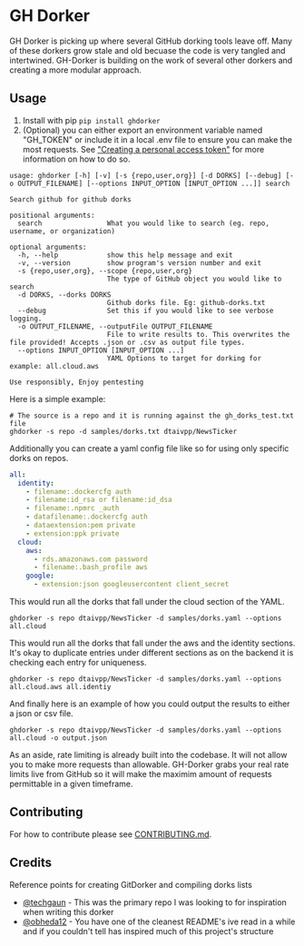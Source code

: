 # GH Dorker

GH Dorker is picking up where several GitHub dorking tools leave off. Many of these dorkers grow stale and old becuase the code is very tangled and intertwined. GH-Dorker is building on the work of several other dorkers and creating a more modular approach.

## Usage

1. Install with pip `pip install ghdorker`
2. (Optional) you can either export an environment variable named "GH_TOKEN" or include it in a local .env file to ensure you can make the most requests. See ["Creating a personal access token"](https://docs.github.com/en/authentication/keeping-your-account-and-data-secure/creating-a-personal-access-token) for more information on how to do so.

```
usage: ghdorker [-h] [-v] [-s {repo,user,org}] [-d DORKS] [--debug] [-o OUTPUT_FILENAME] [--options INPUT_OPTION [INPUT_OPTION ...]] search

Search github for github dorks

positional arguments:
  search                What you would like to search (eg. repo, username, or organization)

optional arguments:
  -h, --help            show this help message and exit
  -v, --version         show program's version number and exit
  -s {repo,user,org}, --scope {repo,user,org}
                        The type of GitHub object you would like to search
  -d DORKS, --dorks DORKS
                        Github dorks file. Eg: github-dorks.txt
  --debug               Set this if you would like to see verbose logging.
  -o OUTPUT_FILENAME, --outputFile OUTPUT_FILENAME
                        File to write results to. This overwrites the file provided! Accepts .json or .csv as output file types.
  --options INPUT_OPTION [INPUT_OPTION ...]
                        YAML Options to target for dorking for example: all.cloud.aws

Use responsibly, Enjoy pentesting
```

Here is a simple example:
```
# The source is a repo and it is running against the gh_dorks_test.txt file
ghdorker -s repo -d samples/dorks.txt dtaivpp/NewsTicker
```

Additionally you can create a yaml config file like so for using only specific dorks on repos.
```yaml
all:
  identity:
    - filename:.dockercfg auth
    - filename:id_rsa or filename:id_dsa
    - filename:.npmrc _auth
    - datafilename:.dockercfg auth
    - dataextension:pem private
    - extension:ppk private
  cloud:
    aws:
      - rds.amazonaws.com password
      - filename:.bash_profile aws
    google:
      - extension:json googleusercontent client_secret
```

This would run all the dorks that fall under the cloud section of the YAML.
```
ghdorker -s repo dtaivpp/NewsTicker -d samples/dorks.yaml --options all.cloud
```

This would run all the dorks that fall under the aws and the identity sections. It's okay to duplicate entries under different sections as on the backend it is checking each entry for uniqueness.
```
ghdorker -s repo dtaivpp/NewsTicker -d samples/dorks.yaml --options all.cloud.aws all.identiy
```

And finally here is an example of how you could output the results to either a json or csv file.
```
ghdorker -s repo dtaivpp/NewsTicker -d samples/dorks.yaml --options all.cloud -o output.json
```

As an aside, rate limiting is already built into the codebase. It will not allow you to make more requests than allowable. GH-Dorker grabs your real rate limits live from GitHub so it will make the maximim amount of requests permittable in a given timeframe.

## Contributing

For how to contribute please see [CONTRIBUTING.md]("CONTRIBUTING.md").


## Credits
Reference points for creating GitDorker and compiling dorks lists

- [@techgaun](https://github.com/techgaun/github-dorks) - This was the primary repo I was looking to for inspiration when writing this dorker
- [@obheda12](https://github.com/obheda12/GitDorker) - You have one of the cleanest README's ive read in a while and if you couldn't tell has inspired much of this project's structure
